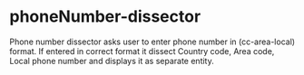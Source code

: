 # phoneNumber-dissector
Phone number dissector asks user to enter phone number in (cc-area-local) format. If entered in correct format it dissect Country code, Area code, Local phone number and displays it as separate entity. 
